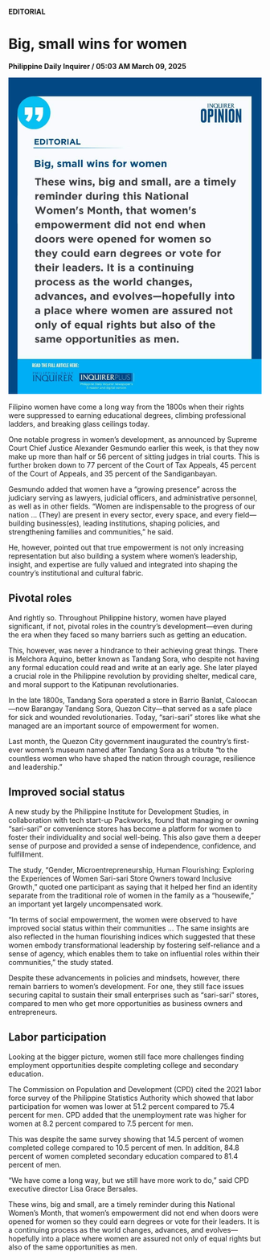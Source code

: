 **EDITORIAL**

# Big, small wins for women

****Philippine Daily Inquirer / 05:03 AM March 09, 2025****

![Image](https://raw.githubusercontent.com/github-jl14/scrapy_api/refs/heads/main/images/editorial03092025.png)







Filipino women have come a long way from the 1800s when their rights were suppressed to earning educational degrees, climbing professional ladders, and breaking glass ceilings today.

One notable progress in women’s development, as announced by Supreme Court Chief Justice Alexander Gesmundo earlier this week, is that they now make up more than half or 56 percent of sitting judges in trial courts. This is further broken down to 77 percent of the Court of Tax Appeals, 45 percent of the Court of Appeals, and 35 percent of the Sandiganbayan.

Gesmundo added that women have a “growing presence” across the judiciary serving as lawyers, judicial officers, and administrative personnel, as well as in other fields. “Women are indispensable to the progress of our nation … (They) are present in every sector, every space, and every field—building business(es), leading institutions, shaping policies, and strengthening families and communities,” he said.

He, however, pointed out that true empowerment is not only increasing representation but also building a system where women’s leadership, insight, and expertise are fully valued and integrated into shaping the country’s institutional and cultural fabric.

## Pivotal roles

And rightly so. Throughout Philippine history, women have played significant, if not, pivotal roles in the country’s development—even during the era when they faced so many barriers such as getting an education.

This, however, was never a hindrance to their achieving great things. There is Melchora Aquino, better known as Tandang Sora, who despite not having any formal education could read and write at an early age. She later played a crucial role in the Philippine revolution by providing shelter, medical care, and moral support to the Katipunan revolutionaries.

In the late 1800s, Tandang Sora operated a store in Barrio Banlat, Caloocan—now Barangay Tandang Sora, Quezon City—that served as a safe place for sick and wounded revolutionaries. Today, “sari-sari” stores like what she managed are an important source of empowerment for women.

Last month, the Quezon City government inaugurated the country’s first-ever women’s museum named after Tandang Sora as a tribute “to the countless women who have shaped the nation through courage, resilience and leadership.”

## Improved social status

A new study by the Philippine Institute for Development Studies, in collaboration with tech start-up Packworks, found that managing or owning “sari-sari” or convenience stores has become a platform for women to foster their individuality and social well-being. This also gave them a deeper sense of purpose and provided a sense of independence, confidence, and fulfillment.

The study, “Gender, Microentrepreneurship, Human Flourishing: Exploring the Experiences of Women Sari-sari Store Owners toward Inclusive Growth,” quoted one participant as saying that it helped her find an identity separate from the traditional role of women in the family as a “housewife,” an important yet largely uncompensated work.

“In terms of social empowerment, the women were observed to have improved social status within their communities … The same insights are also reflected in the human flourishing indices which suggested that these women embody transformational leadership by fostering self-reliance and a sense of agency, which enables them to take on influential roles within their communities,” the study stated.

Despite these advancements in policies and mindsets, however, there remain barriers to women’s development. For one, they still face issues securing capital to sustain their small enterprises such as “sari-sari” stores, compared to men who get more opportunities as business owners and entrepreneurs.

## Labor participation

Looking at the bigger picture, women still face more challenges finding employment opportunities despite completing college and secondary education.

The Commission on Population and Development (CPD) cited the 2021 labor force survey of the Philippine Statistics Authority which showed that labor participation for women was lower at 51.2 percent compared to 75.4 percent for men. CPD added that the unemployment rate was higher for women at 8.2 percent compared to 7.5 percent for men.

This was despite the same survey showing that 14.5 percent of women completed college compared to 10.5 percent of men. In addition, 84.8 percent of women completed secondary education compared to 81.4 percent of men.

“We have come a long way, but we still have more work to do,” said CPD executive director Lisa Grace Bersales.

These wins, big and small, are a timely reminder during this National Women’s Month, that women’s empowerment did not end when doors were opened for women so they could earn degrees or vote for their leaders. It is a continuing process as the world changes, advances, and evolves—hopefully into a place where women are assured not only of equal rights but also of the same opportunities as men.